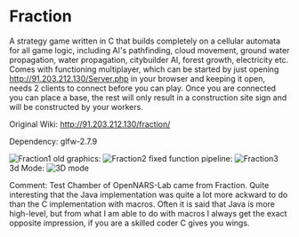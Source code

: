 # Fraction
A strategy game written in C that builds completely on a cellular automata for all game logic, including AI's pathfinding, cloud movement, ground water propagation, water propagation, citybuilder AI, forest growth, electricity etc.
Comes with functioning multiplayer, which can be started by just opening http://91.203.212.130/Server.php in your browser and keeping it open, needs 2 clients to connect before you can play. Once you are connected you can place a base, the rest will only result in a construction site sign and will be constructed by your workers.

Original Wiki: http://91.203.212.130/fraction/

Dependency: glfw-2.7.9

![Fraction1](https://user-images.githubusercontent.com/8284677/53295826-bdac1080-37fb-11e9-876a-7c1b32ddcf46.png)
old graphics:
![Fraction2](https://user-images.githubusercontent.com/8284677/53295829-c0a70100-37fb-11e9-9eee-a90a656ee6fc.png)
fixed function pipeline:
![Fraction3](https://user-images.githubusercontent.com/8284677/53295928-a1a96e80-37fd-11e9-8a7c-71c2e51c1f8e.png)
3d Mode:
![3D mode](https://user-images.githubusercontent.com/8284677/53295975-68bdc980-37fe-11e9-94a4-08c2cc8c2c58.png)

Comment:
Test Chamber of OpenNARS-Lab came from Fraction. Quite interesting that the Java implementation was quite a lot more ackward to do than the C implementation with macros. Often it is said that Java is more high-level, but from what I am able to do with macros I always get the exact opposite impression, if you are a skilled coder C gives you wings.
